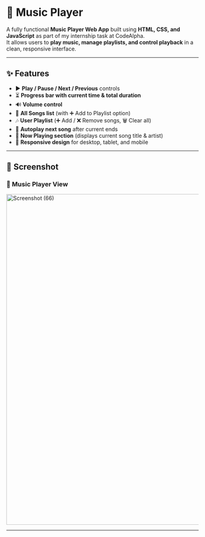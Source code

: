 # 🎵 Music Player  

A fully functional **Music Player Web App** built using **HTML, CSS, and JavaScript** as part of my internship task at CodeAlpha.  
It allows users to **play music, manage playlists, and control playback** in a clean, responsive interface.  

---

## ✨ Features  
- ▶️ **Play / Pause / Next / Previous** controls  
- ⏳ **Progress bar with current time & total duration**  
- 🔊 **Volume control**  
- 📃 **All Songs list** (with ➕ Add to Playlist option)  
- 🎶 **User Playlist** (➕ Add / ❌ Remove songs, 🗑️ Clear all)  
- 🔄 **Autoplay next song** after current ends  
- 🎼 **Now Playing section** (displays current song title & artist)  
- 📱 **Responsive design** for desktop, tablet, and mobile  

---

## 📸 Screenshot  

### 🎼 Music Player View

<img width="1920" height="868" alt="Screenshot (66)" src="https://github.com/user-attachments/assets/777d34b3-9428-4ac7-85b6-da1c1481ce75" />

--- 
